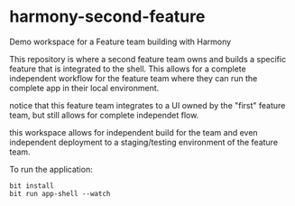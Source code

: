 # harmony-second-feature

Demo workspace for a Feature team building with Harmony

This repository is where a second feature team owns and builds a specific feature that is integrated to the shell.
This allows for a complete independent workflow for the feature team where they can run the complete app in their local environment.

notice that this feature team integrates to a UI owned by the "first" feature team, but still allows for complete independet flow.

this workspace allows for independent build for the team and even independent deployment to a staging/testing environment of the feature team.

To run the application:

```
bit install
bit run app-shell --watch
```
